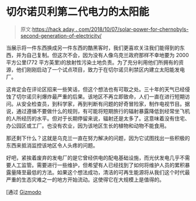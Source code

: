 # 切尔诺贝利第二代电力的太阳能

> 原文:[https://hack aday . com/2018/10/07/solar-power-for-chernobyls-second-generation-of-electricity/](https://hackaday.com/2018/10/07/solar-power-for-chernobyls-second-generation-of-electricity/)

当展示将一件东西换成另一件东西的酷黑客时，我们更喜欢关注我们能得到的东西，并为自己复制。但这次不会，因为没有人像乌克兰政府那样不幸地要为 2000 平方公里(772 平方英里)的放射性污染土地负责。为了充分利用他们所拥有的资源，他们刚刚启动了一个试点项目，致力于在切尔诺贝利禁区内建立太阳能发电厂。

这肯定会在评论区招来一些笑话，但这个想法也有可取之处。三十年的天气已经侵蚀了切尔诺贝利爆炸最严重的后果。该地区不再立即致命，人们一直在进行短期访问。从安全检查员，到科学家，再到判断有问题的好奇冒险家，制作电视节目。据说，通过遵循不要做什么的规则，有可能将短期旅行的辐射暴露降低到经常坐飞机的人所经历的水平。但对于长期停留来说，辐射还是太多了。这意味着没有住宅、办公园区或工厂。也没有农业，因为该地区生长的植物和动物不能食用。

那还剩下什么？这就是乌克兰一直在努力解决的问题，因为它试图找出一些积极的东西来抵消监控该地区令人头疼的问题。

好吧，紧挨着废弃的发电厂的是它曾经供电的配电基础设施，而光伏发电几乎不需要人工监管。需要进行一些维护，但希望有人已经找到了如何将维护人员的累积暴露量降至最低的方法。如果这个想法成功，清洁的可再生能源将从我们这个时代最严重的生态灾难之一的地方开始流动。这使得它在大规模上是值得的。

[通过 [Gizmodo](https://gizmodo.com/ukraine-found-the-perfect-use-for-the-radioactive-land-1829559033)